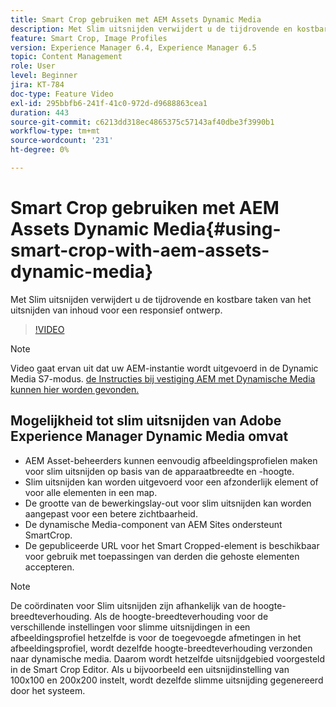 ```yaml
---
title: Smart Crop gebruiken met AEM Assets Dynamic Media
description: Met Slim uitsnijden verwijdert u de tijdrovende en kostbare taken van het uitsnijden van inhoud voor een responsief ontwerp.
feature: Smart Crop, Image Profiles
version: Experience Manager 6.4, Experience Manager 6.5
topic: Content Management
role: User
level: Beginner
jira: KT-784
doc-type: Feature Video
exl-id: 295bbfb6-241f-41c0-972d-d9688863cea1
duration: 443
source-git-commit: c6213dd318ec4865375c57143af40dbe3f3990b1
workflow-type: tm+mt
source-wordcount: '231'
ht-degree: 0%

---
```


# Smart Crop gebruiken met AEM Assets Dynamic Media{#using-smart-crop-with-aem-assets-dynamic-media}

Met Slim uitsnijden verwijdert u de tijdrovende en kostbare taken van het uitsnijden van inhoud voor een responsief ontwerp.

>[!VIDEO](https://video.tv.adobe.com/v/21519?quality=12&learn=on)

>[!NOTE]
>
>Video gaat ervan uit dat uw AEM-instantie wordt uitgevoerd in de Dynamic Media S7-modus. [&#x200B; de Instructies bij vestiging AEM met Dynamische Media kunnen hier worden gevonden.](https://helpx.adobe.com/nl/experience-manager/6-3/assets/using/config-dynamic-fp-14410.html)

## Mogelijkheid tot slim uitsnijden van Adobe Experience Manager Dynamic Media omvat

* AEM Asset-beheerders kunnen eenvoudig afbeeldingsprofielen maken voor slim uitsnijden op basis van de apparaatbreedte en -hoogte.
* Slim uitsnijden kan worden uitgevoerd voor een afzonderlijk element of voor alle elementen in een map.
* De grootte van de bewerkingslay-out voor slim uitsnijden kan worden aangepast voor een betere zichtbaarheid.
* De dynamische Media-component van AEM Sites ondersteunt SmartCrop.
* De gepubliceerde URL voor het Smart Cropped-element is beschikbaar voor gebruik met toepassingen van derden die gehoste elementen accepteren.

>[!NOTE]
>
>De coördinaten voor Slim uitsnijden zijn afhankelijk van de hoogte-breedteverhouding. Als de hoogte-breedteverhouding voor de verschillende instellingen voor slimme uitsnijdingen in een afbeeldingsprofiel hetzelfde is voor de toegevoegde afmetingen in het afbeeldingsprofiel, wordt dezelfde hoogte-breedteverhouding verzonden naar dynamische media. Daarom wordt hetzelfde uitsnijdgebied voorgesteld in de Smart Crop Editor. Als u bijvoorbeeld een uitsnijdinstelling van 100x100 en 200x200 instelt, wordt dezelfde slimme uitsnijding gegenereerd door het systeem.
